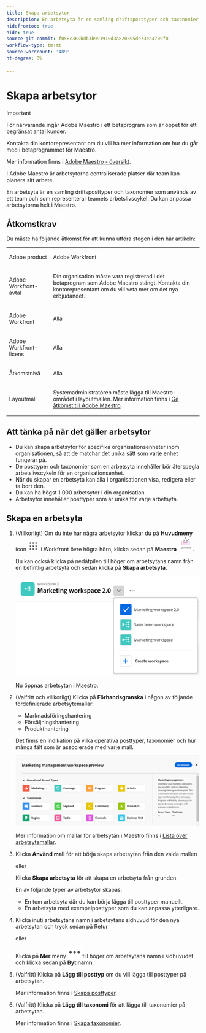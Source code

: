```yaml
---
title: Skapa arbetsytor
description: En arbetsyta är en samling driftsposttyper och taxonomier som används av ett team och som representerar teamets arbetslivscykel. Du kan anpassa arbetsytorna helt i Maestro.
hidefromtoc: true
hide: true
source-git-commit: f058c369bdb3b991910d3a820895de73ea4709f0
workflow-type: tm+mt
source-wordcount: '489'
ht-degree: 0%

---
```



<!--udpate the metadata with real information when making this avilable in TOC and in the left nav-->

# Skapa arbetsytor

>[!IMPORTANT]
>
>För närvarande ingår Adobe Maestro i ett betaprogram som är öppet för ett begränsat antal kunder.
>
>Kontakta din kontorepresentant om du vill ha mer information om hur du går med i betaprogrammet för Maestro.
>
>Mer information finns i [Adobe Maestro - översikt](../maestro-overview.md).

I Adobe Maestro är arbetsytorna centraliserade platser där team kan planera sitt arbete.

En arbetsyta är en samling driftsposttyper och taxonomier som används av ett team och som representerar teamets arbetslivscykel. Du kan anpassa arbetsytorna helt i Maestro.

## Åtkomstkrav

Du måste ha följande åtkomst för att kunna utföra stegen i den här artikeln:

<table style="table-layout:auto">
 <col>
 <tbody>
<td>
   <p> Adobe product</p> </td>
   <td>
   <p> Adobe Workfront</p> </td>
  </tr>  
 <td role="rowheader"><p>Adobe Workfront-avtal</p></td>
   <td>
<p>Din organisation måste vara registrerad i det betaprogram som Adobe Maestro stängt. Kontakta din kontorepresentant om du vill veta mer om det nya erbjudandet. </p>
   </td>
  </tr>
  <tr>
   <td role="rowheader"><p>Adobe Workfront</p></td>
   <td>
<p>Alla</p>
   </td>
  </tr>
  <tr>
   <td role="rowheader"><p>Adobe Workfront-licens</p></td>
   <td>
   <p>Alla</p> 
  </td>
  </tr>

<tr>
   <td role="rowheader">Åtkomstnivå</td>
   <td> <p>Alla</p>  
</td>
  </tr>
<tr>
   <td role="rowheader">Layoutmall</td>
   <td> <p>Systemadministratören måste lägga till Maestro-området i layoutmallen. Mer information finns i <a href="../access/grant-access.md">Ge åtkomst till Adobe Maestro</a>. </p>  
</td>
  </tr>
 </tbody>
</table>

<!--Maybe enable this at GA - but Maestro is not supposed to have Access controls in the Workfront Access Level: 
>[!NOTE]
>
>If you don't have access, ask your Workfront administrator if they set additional restrictions in your access level. For information on how a Workfront administrator can change your access level, see [Create or modify custom access levels](../administration-and-setup/add-users/configure-and-grant-access/create-modify-access-levels.md). -->

<!-- Notes to add for the table: for the "Workfront plans" row: the above is only for closed beta; when going to GA - activate the following plans:    
<p>Current plan: Prime and Ultimate</p>
<p>Legacy plan: Enterprise</p>-->

<!-- Notes for the table: for the "Workfront access" row: <p>For more information, see <a href="../../administration-and-setup/add-users/access-levels-and-object-permissions/wf-licenses.md" class="MCXref xref">Adobe Workfront licenses overview</a>.</p>-->

## Att tänka på när det gäller arbetsytor

* Du kan skapa arbetsytor för specifika organisationsenheter inom organisationen, så att de matchar det unika sätt som varje enhet fungerar på.
* De posttyper och taxonomier som en arbetsyta innehåller bör återspegla arbetslivscykeln för en organisationsenhet.
* När du skapar en arbetsyta kan alla i organisationen visa, redigera eller ta bort den.  <!--this will change with access levels and permissions-->
* Du kan ha högst 1 000 arbetsytor i din organisation.
* Arbetsytor innehåller posttyper som är unika för varje arbetsyta. <!--this might change-->

## Skapa en arbetsyta

1. (Villkorligt) Om du inte har några arbetsytor klickar du på **Huvudmeny** icon ![](assets/main-menu-workfront.png) i Workfront övre högra hörn, <!--or the **Main menu** icon ![](assets/main-menu-shell.png)  in the upper-left corner, if available--> klicka sedan på **Maestro** ![](assets/maestro-icon.png).

   Du kan också klicka på nedåtpilen till höger om arbetsytans namn från en befintlig arbetsyta och sedan klicka på **Skapa arbetsyta**.

   ![](assets/workspace-drop-down-right-menu.png)

   Nu öppnas arbetsytan i Maestro.
1. (Valfritt och villkorligt) Klicka på **Förhandsgranska** i någon av följande fördefinierade arbetsytemallar:

   * Marknadsföringshantering
   * Försäljningshantering
   * Produkthantering

   Det finns en indikation på vilka operativa posttyper, taxonomier och hur många fält som är associerade med varje mall.

   ![](assets/previewing-a-workspace-template.png)

   Mer information om mallar för arbetsytan i Maestro finns i [Lista över arbetsytemallar](../architecture-and-fields/workspace-templates.md).

1. Klicka **Använd mall** för att börja skapa arbetsytan från den valda mallen

   eller

   Klicka **Skapa arbetsyta** för att skapa en arbetsyta från grunden.

   En av följande typer av arbetsytor skapas:

   * En tom arbetsyta där du kan börja lägga till posttyper manuellt.
   * En arbetsyta med exempelposttyper som du kan anpassa ytterligare.

1. Klicka inuti arbetsytans namn i arbetsytans sidhuvud för den nya arbetsytan och tryck sedan på Retur

   eller

   Klicka på **Mer** meny ![](assets/more-menu.png)till höger om arbetsytans namn i sidhuvudet och klicka sedan på **Byt namn**.

1. (Valfritt) Klicka på **Lägg till posttyp** om du vill lägga till posttyper på arbetsytan.

   Mer information finns i [Skapa posttyper](../architecture-and-fields/create-record-types.md).

1. (Valfritt) Klicka på **Lägg till taxonomi** för att lägga till taxonomier på arbetsytan.

   Mer information finns i [Skapa taxonomier](../architecture-and-fields/create-a-taxonomy.md).